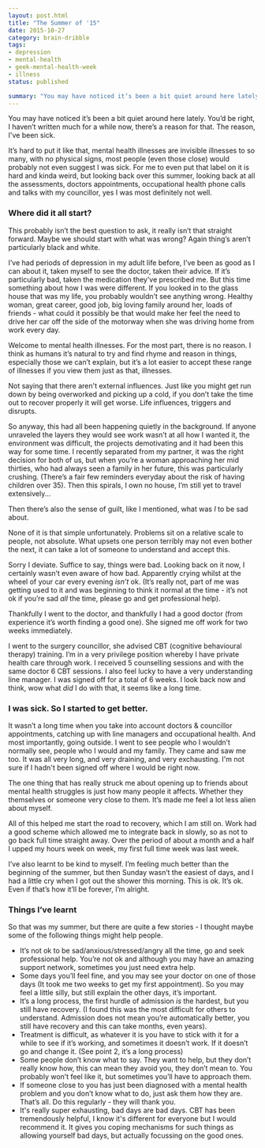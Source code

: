 ```yaml
---
layout: post.html
title: "The Summer of '15"
date: 2015-10-27
category: brain-dribble
tags:
- depression
- mental-health
- geek-mental-health-week
- illness
status: published

summary: "You may have noticed it’s been a bit quiet around here lately. You’d be right, I haven’t written much for a while now."
---
```


You may have noticed it’s been a bit quiet around here lately. You’d be right, I haven’t written much for a while now, there’s a reason for that. The reason, I've been sick.

It’s hard to put it like that, mental health illnesses are invisible illnesses to so many, with no physical signs, most people (even those close) would probably not even suggest I was sick. For me to even put that label on it is hard and kinda weird, but looking back over this summer, looking back at all the assessments, doctors appointments, occupational health phone calls and talks with my councillor, yes I was most definitely not well.

### Where did it all start?

This probably isn’t the best question to ask, it really isn’t that straight forward. Maybe we should start with what was wrong? Again thing’s aren’t particularly black and white.

I’ve had periods of depression in my adult life before, I’ve been as good as I can about it, taken myself to see the doctor, taken their advice. If it’s particularly bad, taken the medication they’ve prescribed me. But this time something about how I was were different. If you looked in to the glass house that was my life, you probably wouldn’t see anything wrong. Healthy woman, great career, good job, big loving family around her, loads of friends - what could it possibly be that would make her feel the need to drive her car off the side of the motorway when she was driving home from work every day.

Welcome to mental health illnesses. For the most part, there is no reason. I think as humans it’s natural to try and find rhyme and reason in things, especially those we can’t explain, but it’s a lot easier to accept these range of illnesses if you view them just as that, illnesses.

Not saying that there aren't external influences. Just like you might get run down by being overworked and picking up a cold, if you don’t take the time out to recover properly it will get worse. Life influences, triggers and disrupts.

So anyway, this had all been happening quietly in the background. If anyone unraveled the layers they would see work wasn’t at all how I wanted it, the environment was difficult, the projects demotivating and it had been this way for some time. I recently separated from my partner, it was the right decision for both of us, but when you’re a woman approaching her mid thirties, who had always seen a family in her future, this was particularly crushing. (There’s a fair few reminders everyday about the risk of having children over 35). Then this spirals, I own no house, I’m still yet to travel extensively...

Then there’s also the sense of guilt, like I mentioned, what was *I* to be sad about.

None of it is that simple unfortunately. Problems sit on a relative scale to people, not absolute. What upsets one person terribly may not even bother the next, it can take a lot of someone to understand and accept this.

Sorry I deviate. Suffice to say, things were bad. Looking back on it now, I certainly wasn’t even aware of how bad. Apparently crying whilst at the wheel of your car every evening *isn’t* ok. (It’s really not, part of me was getting used to it and was beginning to think it normal at the time - it’s not ok if you’re sad *all* the time, please go and get professional help).

Thankfully I went to the doctor, and thankfully I had a good doctor (from experience it’s worth finding a good one). She signed me off work for two weeks immediately.

I went to the surgery councillor, she advised CBT (cognitive behavioural therapy) training. I’m in a very privilege position whereby I have private health care through work. I received 5 counselling sessions and with the same doctor 6 CBT sessions. I also feel lucky to have a very understanding line manager. I was signed off for a total of 6 weeks. I look back now and think, wow what *did* I do with that, it seems like a long time.

### I was sick. So I started to get better.

It wasn’t a long time when you take into account doctors & councillor appointments, catching up with line managers and occupational health. And most importantly, going outside. I went to see people who I wouldn’t normally see, people who I would and my family. They came and saw me too. It was all very long, and very draining, and very exchausting. I'm not sure if I hadn't been signed off where I would be right now.

The one thing that has really struck me about opening up to friends about mental health struggles is just how many people it affects. Whether they themselves or someone very close to them. It’s made me feel a lot less alien about myself.

All of this helped me start the road to recovery, which I am still on. Work had a good scheme which allowed me to integrate back in slowly, so as not to go back full time straight away. Over the period of about a month and a half I upped my hours week on week, my first full time week was last week.

I’ve also learnt to be kind to myself. I’m feeling much better than the beginning of the summer, but then Sunday wasn’t the easiest of days, and I had a little cry when I got out the shower this morning. This is ok. It’s ok. Even if that’s how it’ll be forever, I’m alright.


### Things I’ve learnt

So that was my summer, but there are quite a few stories - I thought maybe some of the following things might help people.

- It’s not ok to be sad/anxious/stressed/angry all the time, go and seek professional help. You’re not ok and although you may have an amazing support network, sometimes you just need extra help.
- Some days you’ll feel fine, and you may see your doctor on one of those days (It took me two weeks to get my first appointment). So you may feel a little silly, but still explain the other days, it’s important.
- It’s a long process, the first hurdle of admission *is* the hardest, but you still have recovery. (I found this was the most difficult for others to understand. Admission does not mean you’re automatically better, you still have recovery and this can take months, even years).
- Treatment is difficult, as whatever it is you have to stick with it for a while to see if it’s working, and sometimes it doesn’t work. If it doesn’t go and change it. (See point 2, it’s a long process)
- Some people don’t know what to say. They want to help, but they don’t really know how, this can mean they avoid you, they don’t mean to. You probably won’t feel like it, but sometimes you’ll have to approach them.
- If someone close to you has just been diagnosed with a mental health problem and you don’t know what to do, just ask them how they are. That’s all. Do this regularly - they will thank you.
- It's really super exhausting, bad days are bad days. CBT has been tremendously helpful, I know it's different for everyone but I would recommend it. It gives you coping mechanisms for such things as allowing yourself bad days, but actually focussing on the good ones.

